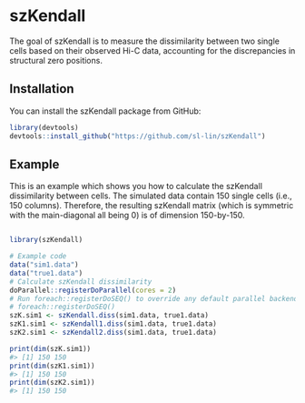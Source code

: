 
<!-- README.md is generated from README.Rmd. Please edit that file -->

# szKendall

<!-- badges: start -->
<!-- badges: end -->

The goal of szKendall is to measure the dissimilarity between two single
cells based on their observed Hi-C data, accounting for the
discrepancies in structural zero positions.

## Installation

You can install the szKendall package from GitHub:

``` r
library(devtools)
devtools::install_github("https://github.com/sl-lin/szKendall")
```

## Example

This is an example which shows you how to calculate the szKendall
dissimilarity between cells. The simulated data contain 150 single cells
(i.e., 150 columns). Therefore, the resulting szKendall matrix (which is
symmetric with the main-diagonal all being 0) is of dimension
150-by-150.

``` r

library(szKendall)

# Example code
data("sim1.data")
data("true1.data")
# Calculate szKendall dissimilarity 
doParallel::registerDoParallel(cores = 2)  
# Run foreach::registerDoSEQ() to override any default parallel backend and force sequential calculation 
# foreach::registerDoSEQ()
szK.sim1 <- szKendall.diss(sim1.data, true1.data)
szK1.sim1 <- szKendall1.diss(sim1.data, true1.data)
szK2.sim1 <- szKendall2.diss(sim1.data, true1.data)

print(dim(szK.sim1))
#> [1] 150 150
print(dim(szK1.sim1))
#> [1] 150 150
print(dim(szK2.sim1))
#> [1] 150 150
```
